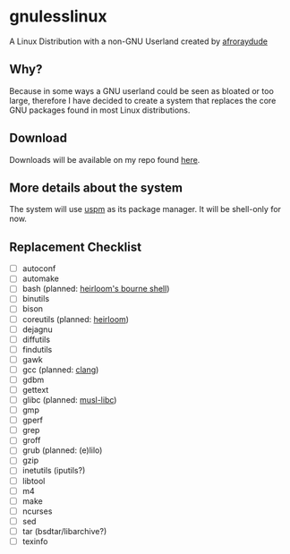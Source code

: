 # gnulesslinux
A Linux Distribution with a non-GNU Userland created by [afroraydude](https://github.com/afroraydude)

## Why? 
Because in some ways a GNU userland could be seen as bloated or too large, therefore I have decided to create a system that replaces the core GNU packages found in most Linux distributions. 

## Download
Downloads will be available on my repo found [here](http://packages.afroraydude.com).

## More details about the system
The system will use [uspm](https://github.com/afroraydude/uspm) as its package manager. It will be shell-only for now.

## Replacement Checklist
- [ ] autoconf
- [ ] automake
- [ ] bash (planned: [heirloom's bourne shell](http://heirloom.sourceforge.net/sh.html))
- [ ] binutils
- [ ] bison
- [ ] coreutils (planned: [heirloom](http://heirloom.sourceforge.net))
- [ ] dejagnu
- [ ] diffutils
- [ ] findutils
- [ ] gawk
- [ ] gcc (planned: [clang](https://clang.llvm.org))
- [ ] gdbm
- [ ] gettext
- [ ] glibc (planned: [musl-libc](http://www.musl-libc.org))
- [ ] gmp
- [ ] gperf
- [ ] grep
- [ ] groff
- [ ] grub (planned: (e)lilo)
- [ ] gzip
- [ ] inetutils (iputils?)
- [ ] libtool
- [ ] m4
- [ ] make
- [ ] ncurses
- [ ] sed
- [ ] tar (bsdtar/libarchive?)
- [ ] texinfo
